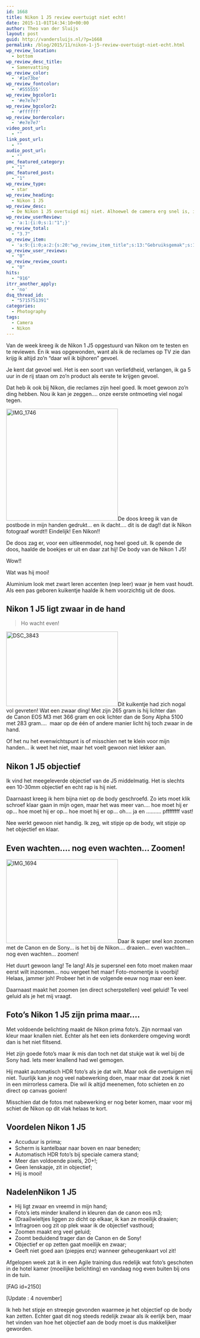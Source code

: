 ```yaml
---
id: 1668
title: Nikon 1 J5 review overtuigt niet echt!
date: 2015-11-01T14:34:10+00:00
author: Theo van der Sluijs
layout: post
guid: http://vandersluijs.nl/?p=1668
permalink: /blog/2015/11/nikon-1-j5-review-overtuigt-niet-echt.html
wp_review_location:
  - bottom
wp_review_desc_title:
  - Samenvatting
wp_review_color:
  - '#1e73be'
wp_review_fontcolor:
  - '#555555'
wp_review_bgcolor1:
  - '#e7e7e7'
wp_review_bgcolor2:
  - '#ffffff'
wp_review_bordercolor:
  - '#e7e7e7'
video_post_url:
  - ""
link_post_url:
  - ""
audio_post_url:
  - ""
pmc_featured_category:
  - "1"
pmc_featured_post:
  - "1"
wp_review_type:
  - star
wp_review_heading:
  - Nikon 1 J5
wp_review_desc:
  - De Nikon 1 J5 overtuigd mij niet. Alhoewel de camera erg snel is, is het objectief enorm traag. Even inzoomen is er niet bij. De body ziet er prachtig uit en is licht, maar hij voelt bij mij in mijn hand vreemd zwaar aan. Het scherm is scherm en naar twee kanten te draaien, dat is voor mij een pluspunt!
wp_review_userReview:
  - 'a:1:{i:0;s:1:"1";}'
wp_review_total:
  - "3.7"
wp_review_item:
  - 'a:9:{i:0;a:2:{s:20:"wp_review_item_title";s:13:"Gebruiksgemak";s:19:"wp_review_item_star";s:1:"4";}i:1;a:2:{s:20:"wp_review_item_title";s:12:"Degelijkheid";s:19:"wp_review_item_star";s:1:"5";}i:2;a:2:{s:20:"wp_review_item_title";s:7:"Gewicht";s:19:"wp_review_item_star";s:1:"3";}i:3;a:2:{s:20:"wp_review_item_title";s:12:"Instellingen";s:19:"wp_review_item_star";s:1:"4";}i:4;a:2:{s:20:"wp_review_item_title";s:13:"Fotokwaliteit";s:19:"wp_review_item_star";s:1:"3";}i:5;a:2:{s:20:"wp_review_item_title";s:6:"Design";s:19:"wp_review_item_star";s:1:"5";}i:6;a:2:{s:20:"wp_review_item_title";s:8:"Snelheid";s:19:"wp_review_item_star";s:1:"2";}i:7;a:2:{s:20:"wp_review_item_title";s:15:"Bedieningsgemak";s:19:"wp_review_item_star";s:1:"3";}i:8;a:2:{s:20:"wp_review_item_title";s:5:"Prijs";s:19:"wp_review_item_star";s:1:"4";}}'
wp_review_user_reviews:
  - "0"
wp_review_review_count:
  - "0"
hits:
  - "916"
itrr_another_apply:
  - 'no'
dsq_thread_id:
  - "5715751391"
categories:
  - Photography
tags:
  - Camera
  - Nikon
---
```

Van de week kreeg ik de Nikon 1 J5 opgestuurd van Nikon om te testen en te reviewen. En ik was opgewonden, want als ik de reclames op TV zie dan krijg ik altijd zo&#8217;n &#8220;daar wil ik bijhoren&#8221; gevoel.

Je kent dat gevoel wel. Het is een soort van verliefdheid, verlangen, ik ga 5 uur in de rij staan om zo&#8217;n product als eerste te krijgen gevoel.

Dat heb ik ook bij Nikon, die reclames zijn heel goed. Ik moet gewoon zo&#8217;n ding hebben. Nou ik kan je zeggen&#8230;. onze eerste ontmoeting viel nogal tegen.<!--more-->

 <img class="alignleft size-medium wp-image-1673" src="https://dezeeuwsefotograaf.nl/wp-content/uploads/2015/11/IMG_17461-300x300.jpg" alt="IMG_1746" width="300" height="300" srcset="https://vandersluijs.nl/wp-content/uploads/2015/11/IMG_17461-300x300.jpg 300w, https://vandersluijs.nl/wp-content/uploads/2015/11/IMG_17461-150x150.jpg 150w, https://vandersluijs.nl/wp-content/uploads/2015/11/IMG_17461-768x768.jpg 768w, https://vandersluijs.nl/wp-content/uploads/2015/11/IMG_17461-65x65.jpg 65w, https://vandersluijs.nl/wp-content/uploads/2015/11/IMG_17461.jpg 960w" sizes="(max-width: 300px) 100vw, 300px" />De doos kreeg ik van de postbode in mijn handen gedrukt&#8230; en ik dacht&#8230;. dit is de dag!! dat ik Nikon fotograaf wordt!! Eindelijk! Een Nikon!!

De doos zag er, voor een uitleenmodel, nog heel goed uit. Ik opende de doos, haalde de boekjes er uit en daar zat hij! De body van de Nikon 1 J5!

Wow!!

Wat was hij mooi!

Aluminium look met zwart leren accenten (nep leer) waar je hem vast houdt. Als een pas geboren kuikentje haalde ik hem voorzichtig uit de doos.

## Nikon 1 J5 ligt zwaar in de hand

> Ho wacht even!

<img class="alignright size-medium wp-image-1672" src="https://dezeeuwsefotograaf.nl/wp-content/uploads/2015/11/DSC_3843-300x200.jpg" alt="DSC_3843" width="300" height="200" srcset="https://vandersluijs.nl/wp-content/uploads/2015/11/DSC_3843-300x200.jpg 300w, https://vandersluijs.nl/wp-content/uploads/2015/11/DSC_3843-768x512.jpg 768w, https://vandersluijs.nl/wp-content/uploads/2015/11/DSC_3843-1024x683.jpg 1024w, https://vandersluijs.nl/wp-content/uploads/2015/11/DSC_3843.jpg 1200w" sizes="(max-width: 300px) 100vw, 300px" />Dit kuikentje had zich nogal vol gevreten! Wat een zwaar ding! Met zijn 265 gram is hij lichter dan de Canon EOS M3 met 366 gram en ook lichter dan de Sony Alpha 5100 met 283 gram&#8230;.  maar op de één of andere manier licht hij toch zwaar in de hand.

Of het nu het evenwichtspunt is of misschien net te klein voor mijn handen&#8230; ik weet het niet, maar het voelt gewoon niet lekker aan.

## Nikon 1 J5 objectief

Ik vind het meegeleverde objectief van de J5 middelmatig. Het is slechts een 10-30mm objectief en echt rap is hij niet.

Daarnaast kreeg ik hem bijna niet op de body geschroefd. Zo iets moet klik schroef klaar gaan in mijn ogen, maar het was meer van&#8230;. hoe moet hij er op&#8230; hoe moet hij er op&#8230; hoe moet hij er op&#8230; oh&#8230;. ja en &#8230;&#8230;&#8230;. pffffffff vast!

Nee werkt gewoon niet handig. Ik zeg, wit stipje op de body, wit stipje op het objectief en klaar.

## Even wachten&#8230;. nog even wachten&#8230; Zoomen!

<img class="alignleft size-medium wp-image-1671" src="https://dezeeuwsefotograaf.nl/wp-content/uploads/2015/11/IMG_1694-300x225.jpg" alt="IMG_1694" width="300" height="225" srcset="https://vandersluijs.nl/wp-content/uploads/2015/11/IMG_1694-300x225.jpg 300w, https://vandersluijs.nl/wp-content/uploads/2015/11/IMG_1694-768x576.jpg 768w, https://vandersluijs.nl/wp-content/uploads/2015/11/IMG_1694-1024x768.jpg 1024w, https://vandersluijs.nl/wp-content/uploads/2015/11/IMG_1694.jpg 1200w" sizes="(max-width: 300px) 100vw, 300px" />Daar ik super snel kon zoomen met de Canon en de Sony&#8230; is het bij de Nikon&#8230;. draaien&#8230; even wachten&#8230; nog even wachten&#8230; zoomen!

Het duurt gewoon lang! Te lang! Als je supersnel een foto moet maken maar eerst wilt inzoomen&#8230; nou vergeet het maar! Foto-momentje is voorbij! Helaas, jammer joh! Probeer het in de volgende eeuw nog maar een keer.

Daarnaast maakt het zoomen (en direct scherpstellen) veel geluid! Te veel geluid als je het mij vraagt.

## Foto&#8217;s Nikon 1 J5 zijn prima maar&#8230;.

Met voldoende belichting maakt de Nikon prima foto&#8217;s. Zijn normaal van kleur maar knallen niet. Echter als het een iets donkerdere omgeving wordt dan is het niet flitsend.

Het zijn goede foto&#8217;s maar ik mis dan toch net dat stukje wat ik wel bij de Sony had. Iets meer knallend had wel gemogen.

Hij maakt automatisch HDR foto&#8217;s als je dat wilt. Maar ook die overtuigen mij niet. Tuurlijk kan je nog veel nabewerking doen, maar maar dat zoek ik niet in een mirrorless camera. Die wil ik altijd meenemen, foto schieten en zo direct op canvas gooien!

Misschien dat de fotos met nabewerking er nog beter komen, maar voor mij schiet de Nikon op dit vlak helaas te kort.

## Voordelen Nikon 1 J5

  * Accuduur is prima;
  * Scherm is kantelbaar naar boven en naar beneden;
  * Automatisch HDR foto&#8217;s bij speciale camera stand;
  * Meer dan voldoende pixels, 20+!;
  * Geen lenskapje, zit in objectief;
  * Hij is mooi!

## NadelenNikon 1 J5

  * Hij ligt zwaar en vreemd in mijn hand;
  * Foto&#8217;s iets minder knallend in kleuren dan de canon eos m3;
  * (Draai)wieltjes liggen zo dicht op elkaar, ik kan ze moeilijk draaien;
  * Infragroen oog zit op plek waar ik de objectief vasthoud;
  * Zoomen maakt erg veel geluid;
  * Zoomt beduidend trager dan de Canon en de Sony!
  * Objectief er op zetten gaat moeilijk en zwaar;
  * Geeft niet goed aan (piepjes enz) wanneer geheugenkaart vol zit!

Afgelopen week zat ik in een Agile training dus redelijk wat foto&#8217;s geschoten in de hotel kamer (moeilijke belichting) en vandaag nog even buiten bij ons in de tuin.

[FAG id=2150]

[Update : 4 november]

Ik heb het stipje en streepje gevonden waarmee je het objectief op de body kan zetten. Echter gaat dit nog steeds redelijk zwaar als ik eerlijk ben, maar het vinden van hoe het objectief aan de body moet is dus makkelijker geworden.

&nbsp;